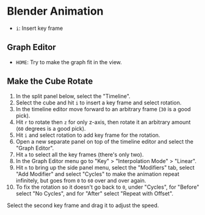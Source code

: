 # Blender Animation

- `i`: Insert key frame

## Graph Editor

- `HOME`: Try to make the graph fit in the view.

## Make the Cube Rotate

1. In the split panel below, select the "Timeline".
2. Select the cube and hit `i` to insert a key frame and select rotation.
3. In the timeline editor move forward to an arbitrary frame (`30` is a good pick).
4. Hit `r` to rotate then `z` for only z-axis, then rotate it an arbitrary amount (`60` degrees is a good pick).
5. Hit `i` and select rotation to add key frame for the rotation.
6. Open a new separate panel on top of the timeline editor and select the "Graph Editor".
7. Hit `a` to select all the key frames (there's only two).
8. In the Graph Editor menu go to "Key" > "Interpolation Mode" > "Linear".
9. Hit `n` to bring up the side panel menu, select the "Modifiers" tab, select "Add Modifier" and select "Cycles" to make the animation repeat infinitely, but goes from `0` to `60` over and over again.
10. To fix the rotation so it doesn't go back to `0`, under "Cycles", for "Before" select "No Cycles", and for "After" select "Repeat with Offset".

Select the second key frame and drag it to adjust the speed.

